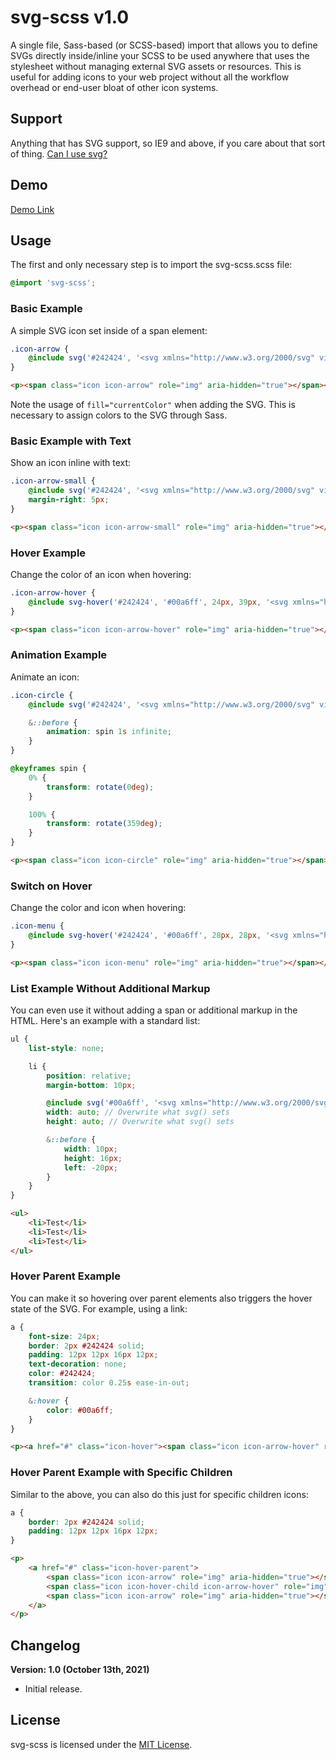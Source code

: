 svg-scss v1.0
==============

A single file, Sass-based (or SCSS-based) import that allows you to define SVGs directly inside/inline your SCSS to be used anywhere that uses the stylesheet without managing external SVG assets or resources. This is useful for adding icons to your web project without all the workflow overhead or end-user bloat of other icon systems.

Support
--------------

Anything that has SVG support, so IE9 and above, if you care about that sort of thing. [Can I use svg?](https://caniuse.com/?search=svg)

Demo
--------------

[Demo Link](http://htmlpreview.github.io/?https://github.com/vaughnroyko/svg-scss/blob/master/demo.html)

Usage
--------------

The first and only necessary step is to import the svg-scss.scss file:
```scss
@import 'svg-scss';
```

### Basic Example
A simple SVG icon set inside of a span element:
```scss
.icon-arrow {
	@include svg('#242424', '<svg xmlns="http://www.w3.org/2000/svg" viewBox="0 0 57.05 92.89"><polygon fill="currentColor" points="10.61 0 0 10.61 35.84 46.45 0 82.28 10.61 92.89 57.05 46.45 10.61 0"/></svg>', 24px, 39px);
}
```
```html
<p><span class="icon icon-arrow" role="img" aria-hidden="true"></span></p>
```

Note the usage of `fill="currentColor"` when adding the SVG. This is necessary to assign colors to the SVG through Sass.

### Basic Example with Text
Show an icon inline with text:

```scss
.icon-arrow-small {
	@include svg('#242424', '<svg xmlns="http://www.w3.org/2000/svg" viewBox="0 0 57.05 92.89"><polygon fill="currentColor" points="10.61 0 0 10.61 35.84 46.45 0 82.28 10.61 92.89 57.05 46.45 10.61 0"/></svg>', 10px, 16px);
	margin-right: 5px;
}
```

```html
<p><span class="icon icon-arrow-small" role="img" aria-hidden="true"></span>Test</p>
```

### Hover Example
Change the color of an icon when hovering:
```scss
.icon-arrow-hover {
	@include svg-hover('#242424', '#00a6ff', 24px, 39px, '<svg xmlns="http://www.w3.org/2000/svg" viewBox="0 0 57.05 92.89"><polygon fill="currentColor" points="10.61 0 0 10.61 35.84 46.45 0 82.28 10.61 92.89 57.05 46.45 10.61 0"/></svg>');
}
```

```html
<p><span class="icon icon-arrow-hover" role="img" aria-hidden="true"></span></p>
```

### Animation Example
Animate an icon:

```scss
.icon-circle {
	@include svg('#242424', '<svg xmlns="http://www.w3.org/2000/svg" viewBox="0 0 92.99 91.77"><path fill="currentColor" d="M92.99 45.88A46.5 46.5 0 0 0 53.99 0v15.3a31.49 31.49 0 0 1 0 61.17v15.3a46.5 46.5 0 0 0 39-45.89Zm-77.99 0A31.54 31.54 0 0 1 39 15.3V0a46.49 46.49 0 0 0 0 91.77V76.49a31.56 31.56 0 0 1-24-30.61Z"/></svg>', 32px, 32px);

	&::before {
		animation: spin 1s infinite;
	}
}

@keyframes spin {
	0% {
		transform: rotate(0deg);
	}

	100% {
		transform: rotate(359deg);
	}
}
```

```html
<p><span class="icon icon-circle" role="img" aria-hidden="true"></span></a>
```

### Switch on Hover
Change the color and icon when hovering:

```scss
.icon-menu {
	@include svg-hover('#242424', '#00a6ff', 28px, 28px, '<svg xmlns="http://www.w3.org/2000/svg" viewBox="0 0 92.89 92.99"><path fill="currentColor" d="M0 0h92.89v15H0zm0 38.99h92.89v15H0zm0 39h92.89v15H0z"/></svg>', '<svg xmlns="http://www.w3.org/2000/svg" viewBox="0 0 92.89 92.89"><polygon fill="currentColor" points="92.89 10.61 82.28 0 46.45 35.84 10.61 0 0 10.61 35.84 46.45 0 82.28 10.61 92.89 46.45 57.05 82.28 92.89 92.89 82.28 57.05 46.44 92.89 10.61"/></svg>');
}
```

```html
<p><span class="icon icon-menu" role="img" aria-hidden="true"></span></a>
```

### List Example Without Additional Markup
You can even use it without adding a span or additional markup in the HTML. Here's an example with a standard list:

```scss
ul {
	list-style: none;

	li {
		position: relative;
		margin-bottom: 10px;

		@include svg('#00a6ff', '<svg xmlns="http://www.w3.org/2000/svg" viewBox="0 0 57.05 92.89"><polygon fill="currentColor" points="10.61 0 0 10.61 35.84 46.45 0 82.28 10.61 92.89 57.05 46.45 10.61 0"/></svg>');
		width: auto; // Overwrite what svg() sets
		height: auto; // Overwrite what svg() sets

		&::before {
			width: 10px;
			height: 16px;
			left: -20px;
		}
	}
}
```

```html
<ul>
	<li>Test</li>
	<li>Test</li>
	<li>Test</li>
</ul>
```

### Hover Parent Example
You can make it so hovering over parent elements also triggers the hover state of the SVG. For example, using a link:

```scss
a {
	font-size: 24px;
	border: 2px #242424 solid;
	padding: 12px 12px 16px 12px;
	text-decoration: none;
	color: #242424;
	transition: color 0.25s ease-in-out;

	&:hover {
		color: #00a6ff;
	}
}
```

```html
<p><a href="#" class="icon-hover"><span class="icon icon-arrow-hover" role="img" aria-hidden="true"></span>Test</a></p>
```

### Hover Parent Example with Specific Children
Similar to the above, you can also do this just for specific children icons:

```scss
a {
	border: 2px #242424 solid;
	padding: 12px 12px 16px 12px;
}
```

```html
<p>
	<a href="#" class="icon-hover-parent">
		<span class="icon icon-arrow" role="img" aria-hidden="true"></span>
		<span class="icon icon-hover-child icon-arrow-hover" role="img" aria-hidden="true"></span>
		<span class="icon icon-arrow" role="img" aria-hidden="true"></span>
	</a>
</p>
```

Changelog
--------------

**Version: 1.0 (October 13th, 2021)**

* Initial release.

License
--------------

svg-scss is licensed under the [MIT License](https://github.com/vaughnroyko/svg-scss/blob/master/LICENSE).
